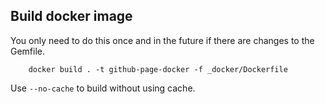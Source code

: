 
## Build docker image
You only need to do this once and in the future if there are changes to the Gemfile.

```
    docker build . -t github-page-docker -f _docker/Dockerfile
```
Use `--no-cache` to build without using cache.